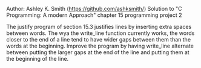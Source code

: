 Author: Ashley K. Smith (https://github.com/ashksmith/)
Solution to "C Programming: A modern Approach" chapter 15 programming project 2

The justify program of section 15.3 justifies lines by inserting extra spaces
between words. The wya the write_line function currently works, the words closer
to the end of a line tend to have wider gaps between them than the words
at the beginning. Improve the program by having write_line alternate between
putting the larger gaps at the end of the line and putting them at the
beginning of the line.



